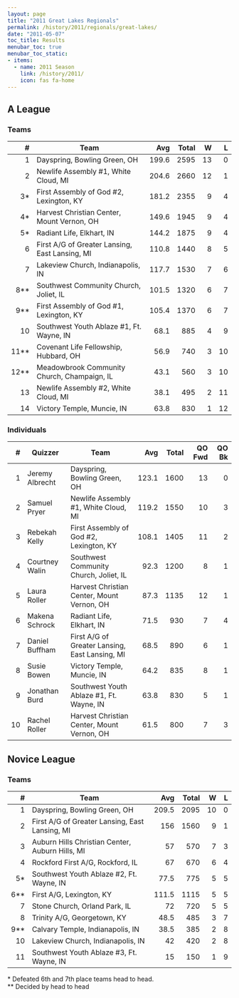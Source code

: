 ```yaml
---
layout: page
title: "2011 Great Lakes Regionals"
permalink: /history/2011/regionals/great-lakes/
date: "2011-05-07"
toc_title: Results
menubar_toc: true
menubar_toc_static:
- items:
  - name: 2011 Season
    link: /history/2011/
    icon: fas fa-home
---
```


## A League

### Teams

|    # | Team                                           |   Avg | Total |    W |    L |
| ---: | ---------------------------------------------- | ----: | ----: | ---: | ---: |
|    1 | Dayspring, Bowling Green, OH                   | 199.6 |  2595 |   13 |    0 |
|    2 | Newlife Assembly #1, White Cloud, MI           | 204.6 |  2660 |   12 |    1 |
|   3* | First Assembly of God #2, Lexington, KY        | 181.2 |  2355 |    9 |    4 |
|   4* | Harvest Christian Center, Mount Vernon, OH     | 149.6 |  1945 |    9 |    4 |
|   5* | Radiant Life, Elkhart, IN                      | 144.2 |  1875 |    9 |    4 |
|    6 | First A/G of Greater Lansing, East Lansing, MI | 110.8 |  1440 |    8 |    5 |
|    7 | Lakeview Church, Indianapolis, IN              | 117.7 |  1530 |    7 |    6 |
|  8** | Southwest Community Church, Joliet, IL         | 101.5 |  1320 |    6 |    7 |
|  9** | First Assembly of God #1, Lexington, KY        | 105.4 |  1370 |    6 |    7 |
|   10 | Southwest Youth Ablaze #1, Ft. Wayne, IN       |  68.1 |   885 |    4 |    9 |
| 11** | Covenant Life Fellowship, Hubbard, OH          |  56.9 |   740 |    3 |   10 |
| 12** | Meadowbrook Community Church, Champaign, IL    |  43.1 |   560 |    3 |   10 |
|   13 | Newlife Assembly #2, White Cloud, MI           |  38.1 |   495 |    2 |   11 |
|   14 | Victory Temple, Muncie, IN                     |  63.8 |   830 |    1 |   12 |

### Individuals

|    # | Quizzer         | Team                                           |   Avg | Total | QO Fwd | QO Bk |
| ---: | --------------- | ---------------------------------------------- | ----: | ----: | -----: | ----: |
|    1 | Jeremy Albrecht | Dayspring, Bowling Green, OH                   | 123.1 |  1600 |     13 |     0 |
|    2 | Samuel Pryer    | Newlife Assembly #1, White Cloud, MI           | 119.2 |  1550 |     10 |     3 |
|    3 | Rebekah Kelly   | First Assembly of God #2, Lexington, KY        | 108.1 |  1405 |     11 |     2 |
|    4 | Courtney Walin  | Southwest Community Church, Joliet, IL         |  92.3 |  1200 |      8 |     1 |
|    5 | Laura Roller    | Harvest Christian Center, Mount Vernon, OH     |  87.3 |  1135 |     12 |     1 |
|    6 | Makena Schrock  | Radiant Life, Elkhart, IN                      |  71.5 |   930 |      7 |     4 |
|    7 | Daniel Buffham  | First A/G of Greater Lansing, East Lansing, MI |  68.5 |   890 |      6 |     1 |
|    8 | Susie Bowen     | Victory Temple, Muncie, IN                     |  64.2 |   835 |      8 |     1 |
|    9 | Jonathan Burd   | Southwest Youth Ablaze #1, Ft. Wayne, IN       |  63.8 |   830 |      5 |     1 |
|   10 | Rachel Roller   | Harvest Christian Center, Mount Vernon, OH     |  61.5 |   800 |      7 |     3 |

## Novice League

### Teams

|    # | Team                                            |   Avg | Total |    W |    L |
| ---: | ----------------------------------------------- | ----: | ----: | ---: | ---: |
|    1 | Dayspring, Bowling Green, OH                    | 209.5 |  2095 |   10 |    0 |
|    2 | First A/G of Greater Lansing, East Lansing, MI  |   156 |  1560 |    9 |    1 |
|    3 | Auburn Hills Christian Center, Auburn Hills, MI |    57 |   570 |    7 |    3 |
|    4 | Rockford First A/G, Rockford, IL                |    67 |   670 |    6 |    4 |
|   5* | Southwest Youth Ablaze #2, Ft. Wayne, IN        |  77.5 |   775 |    5 |    5 |
|  6** | First A/G, Lexington, KY                        | 111.5 |  1115 |    5 |    5 |
|    7 | Stone Church, Orland Park, IL                   |    72 |   720 |    5 |    5 |
|    8 | Trinity A/G, Georgetown, KY                     |  48.5 |   485 |    3 |    7 |
|  9** | Calvary Temple, Indianapolis, IN                |  38.5 |   385 |    2 |    8 |
|   10 | Lakeview Church, Indianapolis, IN               |    42 |   420 |    2 |    8 |
|   11 | Southwest Youth Ablaze #3, Ft. Wayne, IN        |    15 |   150 |    1 |    9 |

\* Defeated 6th and 7th place teams head to head.\
\*\* Decided by head to head
